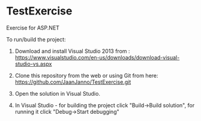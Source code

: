 # TestExercise
Exercise for ASP.NET

To run/build the project:

1. Download and install Visual Studio 2013 from : https://www.visualstudio.com/en-us/downloads/download-visual-studio-vs.aspx

2. Clone this repository from the web or using Git from here: https://github.com/JaanJanno/TestExercise.git

3. Open the solution in Visual Studio.

4. In Visual Studio - for building the project click "Build->Build solution", for running it click "Debug->Start debugging" 
